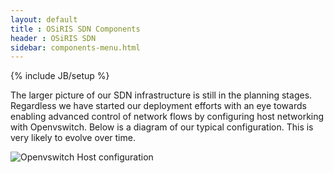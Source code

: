 ```yaml
---
layout: default
title : OSiRIS SDN Components
header : OSiRIS SDN
sidebar: components-menu.html
---
```

{% include JB/setup %}

The larger picture of our SDN infrastructure is still in the planning stages.  Regardless we have started our deployment efforts with an eye towards enabling advanced control of network flows by configuring host networking with Openvswitch.  Below is a diagram of our typical configuration.  This is very likely to evolve over time.  

<img src="{{IMAGE_PATH}}/HostOvsBlock.png" alt="Openvswitch Host configuration">


 